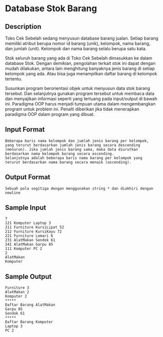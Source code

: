 # Database Stok Barang

## Description
Toko Cek Sebelah sedang menyusun database barang jualan. Setiap barang memiliki atribut berupa nomor id barang (unik), kelompok, nama barang, dan jumlah (unit). Kelompok dan nama barang selalu berupa satu kata.

Stok seluruh barang yang ada di Toko Cek Sebelah dimasukkan ke dalam database Stok. Dengan demikian, pengolahan terkait stok ini dapat dengan mudah dilakukan, antara lain menghitung banyaknya jenis barang di setiap kelompok yang ada. Atau bisa juga menampilkan daftar barang di kelompok tertentu.

Susunkan program berorientasi objek untuk menyusun data stok barang tersebut. Dan selanjutnya gunakan program tersebut untuk membaca data dan menyajikan informasi seperti yang tertuang pada input/output di bawah ini. Paradigma OOP harus menjadi tumpuan utama dalam mengembangkan program untuk problem ini. Penalti diberikan jika tidak menerapkan paradigma OOP dalam program yang dibuat.

## Input Format
```
Beberapa baris nama kelompok dan jumlah jenis barang per kelompok, yang terurut berdasarkan jumlah jenis barang secara descending (menurun). Jika jumlah jenis barang sama, maka data diurutkan berdasarkan nama kelompok barang secara ascending. 
Selanjutnya adalah beberapa baris nama barang per kelompok yang terurut berdasarkan nama barang secara menaik (ascending).
```

## Output Format
```
Sebuah pola segitiga dengan menggunakan string * dan diakhiri dengan newline
```

## Sample Input
```
7
121 Komputer Laptop 3
211 Furniture KursiLipat 52
212 Furniture KursiKayu 72
221 Furniture Lemari 6
231 AlatMakan Sendok 61
241 AlatMakan Garpu 85
111 Komputer PC 2
2
AlatMakan
Komputer
```

## Sample Output
```
Furniture 3
AlatMakan 2
Komputer 2
*****
Daftar Barang AlatMakan
Garpu 85
Sendok 61
*****
Daftar Barang Komputer
Laptop 3
PC 2

```